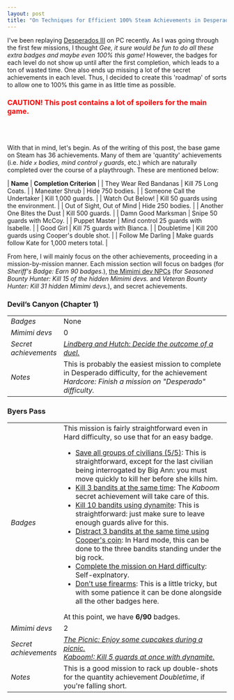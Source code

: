 ```yaml
---
layout: post
title: "On Techniques for Efficient 100% Steam Achievements in Desperados III"
---
```


I've been replaying [Desperados III](https://store.steampowered.com/app/610370/Desperados_III/) on PC recently. As I was going through the first few missions, I thought *Gee, it sure would be fun to do all these extra badges and maybe even 100% this game!* However, the badges for each level do not show up until after the first completion, which leads to a ton of wasted time. One also ends up missing a lot of the secret achievements in each level. Thus, I decided to create this 'roadmap' of sorts to allow one to 100% this game in as little time as possible.

<h3 style="color:red"> CAUTION! This post contains a lot of spoilers for the main game. </h3>
<br>
<br>

With that in mind, let's begin. As of the writing of this post, the base game on Steam has 36 achievements. Many of them are 'quantity' achievements (i.e. *hide `x` bodies, mind control `y` guards*, etc.) which are naturally completed over the course of a playthrough. These are mentioned below:

| **Name** | **Completion Criterion** |
| They Wear Red Bandanas | Kill 75 Long Coats. |
| Maneater Shrub | Hide 750 bodies. |
| Someone Call the Undertaker | Kill 1,000 guards. |
| Watch Out Below! | Kill 50 guards using the environment. |
| Out of Sight, Out of Mind | Hide 250 bodies. |
| Another One Bites the Dust | Kill 500 guards. |
| Damn Good Marksman | Snipe 50 guards with McCoy. |
| Puppet Master | Mind control 25 guards with Isabelle. |
| Good Girl | Kill 75 guards with Bianca. |
| Doubletime | Kill 200 guards using Cooper's double shot. |
| Follow Me Darling | Make guards follow Kate for 1,000 meters total. | 

From here, I will mainly focus on the other achievements, proceeding in a mission-by-mission manner. Each mission section will focus on badges (for *Sheriff's Badge: Earn 90 badges.*), [the Mimimi dev NPCs](https://www.trueachievements.com/a298714/veteran-bounty-hunter-achievement) (for *Seasoned Bounty Hunter: Kill 15 of the hidden Mimimi devs.* and *Veteran Bounty Hunter: Kill 31 hidden Mimimi devs.*), and secret achievements.


### Devil’s Canyon (Chapter 1)

<table>
    <colgroup>
      <col span="1" style="width: 15%;">
      <col span="1" style="width: 85%;">
    </colgroup>
    <tr>
        <td><i>Badges</i></td>
        <td>
            None
        </td>
    </tr>
    <tr>
        <td><i>Mimimi devs</i></td>
        <td>0</td>
    </tr>
    <tr>
        <td><i>Secret achievements</i></td>
        <td>
            <a href="https://www.youtube.com/watch?v=esaBl_teFSI"><i>Lindberg and Hutch: Decide the outcome of a duel.</i></a>
        </td>
    </tr>
    <tr>
        <td><i>Notes</i></td>
        <td>This is probably the easiest mission to complete in Desperado difficulty, for the achievement <i>Hardcore: Finish a mission on "Desperado" difficulty.</i></td>
    </tr>
</table>


### Byers Pass

<table>
    <colgroup>
      <col span="1" style="width: 15%;">
      <col span="1" style="width: 85%;">
    </colgroup>
    <tr>
        <td><i>Badges</i></td>
        <td>
            This mission is fairly straightforward even in Hard difficulty, so use that for an easy badge.
            <ul>
                <li><u>Save all groups of civilians (5/5)</u>: This is straightforward, except for the last civilian being interrogated by Big Ann: you must move quickly to kill her before she kills him.</li>
                <li><u>Kill 3 bandits at the same time</u>: The <i>Kaboom</i> secret achievement will take care of this.</li>
                <li><u>Kill 10 bandits using dynamite</u>: This is straightforward: just make sure to leave enough guards alive for this.</li>
                <li><u>Distract 3 bandits at the same time using Cooper's coin</u>: In Hard mode, this can be done to the three bandits standing under the big rock.</li>
                <li><u>Complete the mission on Hard difficulty</u>: Self-explnatory.</li>
                <li><u>Don't use firearms</u>: This is a little tricky, but with some patience it can be done alongside all the other badges here.</li>
            </ul>
            At this point, we have <b>6/90</b> badges.
        </td>
    </tr>
    <tr>
        <td><i>Mimimi devs</i></td>
        <td>2</td>
    </tr>
    <tr>
        <td><i>Secret achievements</i></td>
        <td>
            <a href="https://www.youtube.com/watch?v=esaBl_teFSI"><i>The Picnic: Enjoy some cupcakes during a picnic.</i></a>
            <br>
            <a href="https://www.youtube.com/watch?v=Ox_FC5DDJ10"><i>Kaboom!: Kill 5 guards at once with dynamite.</i></a>
        </td>
    </tr>
    <tr>
        <td><i>Notes</i></td>
        <td>This is a good mission to rack up double-shots for the quantity achievement <i>Doubletime</i>, if you're falling short.</td>
    </tr>
</table>
